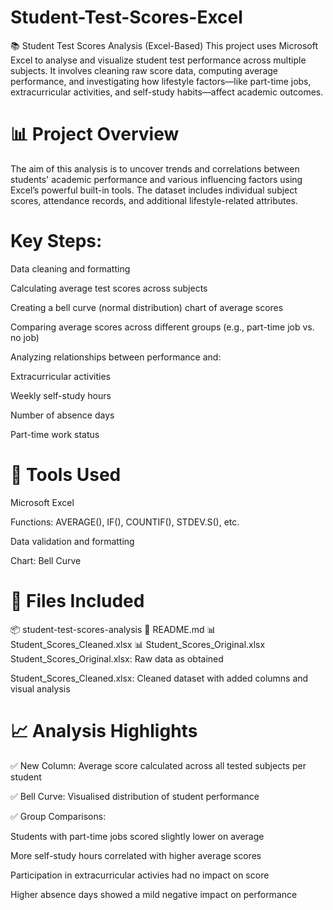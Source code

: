 # Student-Test-Scores-Excel
📚 Student Test Scores Analysis (Excel-Based)
This project uses Microsoft Excel to analyse and visualize student test performance across multiple subjects. It involves cleaning raw score data, computing average performance, and investigating how lifestyle factors—like part-time jobs, extracurricular activities, and self-study habits—affect academic outcomes.

# 📊 Project Overview
The aim of this analysis is to uncover trends and correlations between students' academic performance and various influencing factors using Excel’s powerful built-in tools. The dataset includes individual subject scores, attendance records, and additional lifestyle-related attributes.

# Key Steps:
Data cleaning and formatting

Calculating average test scores across subjects

Creating a bell curve (normal distribution) chart of average scores

Comparing average scores across different groups (e.g., part-time job vs. no job)

Analyzing relationships between performance and:

Extracurricular activities

Weekly self-study hours

Number of absence days

Part-time work status

# 🔧 Tools Used
Microsoft Excel

Functions: AVERAGE(), IF(), COUNTIF(), STDEV.S(), etc.

Data validation and formatting

Chart: Bell Curve

# 📁 Files Included
📦 student-test-scores-analysis
📄 README.md
📊 Student_Scores_Cleaned.xlsx
📊 Student_Scores_Original.xlsx
Student_Scores_Original.xlsx: Raw data as obtained

Student_Scores_Cleaned.xlsx: Cleaned dataset with added columns and visual analysis

# 📈 Analysis Highlights
✅ New Column: Average score calculated across all tested subjects per student

✅ Bell Curve: Visualised distribution of student performance

✅ Group Comparisons:

Students with part-time jobs scored slightly lower on average

More self-study hours correlated with higher average scores

Participation in extracurricular activies had no impact on score

Higher absence days showed a mild negative impact on performance

